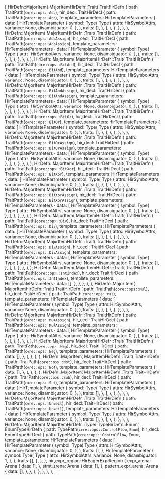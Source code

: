 [
    HirDefn::MajorItem(
        MajorItemHirDefn::Trait(
            TraitHirDefn {
                path: TraitPath(`core::ops::Add`),
                hir_decl: TraitHirDecl {
                    path: TraitPath(`core::ops::Add`),
                    template_parameters: HirTemplateParameters {
                        data: [
                            HirTemplateParameter {
                                symbol: Type(
                                    Type {
                                        attrs: HirSymbolAttrs,
                                        variance: None,
                                        disambiguator: 0,
                                    },
                                ),
                                traits: [],
                            },
                        ],
                    },
                },
            },
        ),
    ),
    HirDefn::MajorItem(
        MajorItemHirDefn::Trait(
            TraitHirDefn {
                path: TraitPath(`core::ops::AddAssign`),
                hir_decl: TraitHirDecl {
                    path: TraitPath(`core::ops::AddAssign`),
                    template_parameters: HirTemplateParameters {
                        data: [
                            HirTemplateParameter {
                                symbol: Type(
                                    Type {
                                        attrs: HirSymbolAttrs,
                                        variance: None,
                                        disambiguator: 0,
                                    },
                                ),
                                traits: [],
                            },
                        ],
                    },
                },
            },
        ),
    ),
    HirDefn::MajorItem(
        MajorItemHirDefn::Trait(
            TraitHirDefn {
                path: TraitPath(`core::ops::BitAnd`),
                hir_decl: TraitHirDecl {
                    path: TraitPath(`core::ops::BitAnd`),
                    template_parameters: HirTemplateParameters {
                        data: [
                            HirTemplateParameter {
                                symbol: Type(
                                    Type {
                                        attrs: HirSymbolAttrs,
                                        variance: None,
                                        disambiguator: 0,
                                    },
                                ),
                                traits: [],
                            },
                        ],
                    },
                },
            },
        ),
    ),
    HirDefn::MajorItem(
        MajorItemHirDefn::Trait(
            TraitHirDefn {
                path: TraitPath(`core::ops::BitAndAssign`),
                hir_decl: TraitHirDecl {
                    path: TraitPath(`core::ops::BitAndAssign`),
                    template_parameters: HirTemplateParameters {
                        data: [
                            HirTemplateParameter {
                                symbol: Type(
                                    Type {
                                        attrs: HirSymbolAttrs,
                                        variance: None,
                                        disambiguator: 0,
                                    },
                                ),
                                traits: [],
                            },
                        ],
                    },
                },
            },
        ),
    ),
    HirDefn::MajorItem(
        MajorItemHirDefn::Trait(
            TraitHirDefn {
                path: TraitPath(`core::ops::BitOr`),
                hir_decl: TraitHirDecl {
                    path: TraitPath(`core::ops::BitOr`),
                    template_parameters: HirTemplateParameters {
                        data: [
                            HirTemplateParameter {
                                symbol: Type(
                                    Type {
                                        attrs: HirSymbolAttrs,
                                        variance: None,
                                        disambiguator: 0,
                                    },
                                ),
                                traits: [],
                            },
                        ],
                    },
                },
            },
        ),
    ),
    HirDefn::MajorItem(
        MajorItemHirDefn::Trait(
            TraitHirDefn {
                path: TraitPath(`core::ops::BitOrAssign`),
                hir_decl: TraitHirDecl {
                    path: TraitPath(`core::ops::BitOrAssign`),
                    template_parameters: HirTemplateParameters {
                        data: [
                            HirTemplateParameter {
                                symbol: Type(
                                    Type {
                                        attrs: HirSymbolAttrs,
                                        variance: None,
                                        disambiguator: 0,
                                    },
                                ),
                                traits: [],
                            },
                        ],
                    },
                },
            },
        ),
    ),
    HirDefn::MajorItem(
        MajorItemHirDefn::Trait(
            TraitHirDefn {
                path: TraitPath(`core::ops::BitXor`),
                hir_decl: TraitHirDecl {
                    path: TraitPath(`core::ops::BitXor`),
                    template_parameters: HirTemplateParameters {
                        data: [
                            HirTemplateParameter {
                                symbol: Type(
                                    Type {
                                        attrs: HirSymbolAttrs,
                                        variance: None,
                                        disambiguator: 0,
                                    },
                                ),
                                traits: [],
                            },
                        ],
                    },
                },
            },
        ),
    ),
    HirDefn::MajorItem(
        MajorItemHirDefn::Trait(
            TraitHirDefn {
                path: TraitPath(`core::ops::BitXorAssign`),
                hir_decl: TraitHirDecl {
                    path: TraitPath(`core::ops::BitXorAssign`),
                    template_parameters: HirTemplateParameters {
                        data: [
                            HirTemplateParameter {
                                symbol: Type(
                                    Type {
                                        attrs: HirSymbolAttrs,
                                        variance: None,
                                        disambiguator: 0,
                                    },
                                ),
                                traits: [],
                            },
                        ],
                    },
                },
            },
        ),
    ),
    HirDefn::MajorItem(
        MajorItemHirDefn::Trait(
            TraitHirDefn {
                path: TraitPath(`core::ops::Div`),
                hir_decl: TraitHirDecl {
                    path: TraitPath(`core::ops::Div`),
                    template_parameters: HirTemplateParameters {
                        data: [
                            HirTemplateParameter {
                                symbol: Type(
                                    Type {
                                        attrs: HirSymbolAttrs,
                                        variance: None,
                                        disambiguator: 0,
                                    },
                                ),
                                traits: [],
                            },
                        ],
                    },
                },
            },
        ),
    ),
    HirDefn::MajorItem(
        MajorItemHirDefn::Trait(
            TraitHirDefn {
                path: TraitPath(`core::ops::DivAssign`),
                hir_decl: TraitHirDecl {
                    path: TraitPath(`core::ops::DivAssign`),
                    template_parameters: HirTemplateParameters {
                        data: [
                            HirTemplateParameter {
                                symbol: Type(
                                    Type {
                                        attrs: HirSymbolAttrs,
                                        variance: None,
                                        disambiguator: 0,
                                    },
                                ),
                                traits: [],
                            },
                        ],
                    },
                },
            },
        ),
    ),
    HirDefn::MajorItem(
        MajorItemHirDefn::Trait(
            TraitHirDefn {
                path: TraitPath(`core::ops::IntIndex`),
                hir_decl: TraitHirDecl {
                    path: TraitPath(`core::ops::IntIndex`),
                    template_parameters: HirTemplateParameters {
                        data: [],
                    },
                },
            },
        ),
    ),
    HirDefn::MajorItem(
        MajorItemHirDefn::Trait(
            TraitHirDefn {
                path: TraitPath(`core::ops::Mul`),
                hir_decl: TraitHirDecl {
                    path: TraitPath(`core::ops::Mul`),
                    template_parameters: HirTemplateParameters {
                        data: [
                            HirTemplateParameter {
                                symbol: Type(
                                    Type {
                                        attrs: HirSymbolAttrs,
                                        variance: None,
                                        disambiguator: 0,
                                    },
                                ),
                                traits: [],
                            },
                        ],
                    },
                },
            },
        ),
    ),
    HirDefn::MajorItem(
        MajorItemHirDefn::Trait(
            TraitHirDefn {
                path: TraitPath(`core::ops::MulAssign`),
                hir_decl: TraitHirDecl {
                    path: TraitPath(`core::ops::MulAssign`),
                    template_parameters: HirTemplateParameters {
                        data: [
                            HirTemplateParameter {
                                symbol: Type(
                                    Type {
                                        attrs: HirSymbolAttrs,
                                        variance: None,
                                        disambiguator: 0,
                                    },
                                ),
                                traits: [],
                            },
                        ],
                    },
                },
            },
        ),
    ),
    HirDefn::MajorItem(
        MajorItemHirDefn::Trait(
            TraitHirDefn {
                path: TraitPath(`core::ops::Neg`),
                hir_decl: TraitHirDecl {
                    path: TraitPath(`core::ops::Neg`),
                    template_parameters: HirTemplateParameters {
                        data: [],
                    },
                },
            },
        ),
    ),
    HirDefn::MajorItem(
        MajorItemHirDefn::Trait(
            TraitHirDefn {
                path: TraitPath(`core::ops::Not`),
                hir_decl: TraitHirDecl {
                    path: TraitPath(`core::ops::Not`),
                    template_parameters: HirTemplateParameters {
                        data: [],
                    },
                },
            },
        ),
    ),
    HirDefn::MajorItem(
        MajorItemHirDefn::Trait(
            TraitHirDefn {
                path: TraitPath(`core::ops::Sub`),
                hir_decl: TraitHirDecl {
                    path: TraitPath(`core::ops::Sub`),
                    template_parameters: HirTemplateParameters {
                        data: [
                            HirTemplateParameter {
                                symbol: Type(
                                    Type {
                                        attrs: HirSymbolAttrs,
                                        variance: None,
                                        disambiguator: 0,
                                    },
                                ),
                                traits: [],
                            },
                        ],
                    },
                },
            },
        ),
    ),
    HirDefn::MajorItem(
        MajorItemHirDefn::Trait(
            TraitHirDefn {
                path: TraitPath(`core::ops::Unveil`),
                hir_decl: TraitHirDecl {
                    path: TraitPath(`core::ops::Unveil`),
                    template_parameters: HirTemplateParameters {
                        data: [
                            HirTemplateParameter {
                                symbol: Type(
                                    Type {
                                        attrs: HirSymbolAttrs,
                                        variance: None,
                                        disambiguator: 0,
                                    },
                                ),
                                traits: [],
                            },
                        ],
                    },
                },
            },
        ),
    ),
    HirDefn::MajorItem(
        MajorItemHirDefn::Type(
            TypeHirDefn::Enum(
                EnumTypeHirDefn {
                    path: TypePath(`core::ops::ControlFlow`, `Enum`),
                    hir_decl: EnumTypeHirDecl {
                        path: TypePath(`core::ops::ControlFlow`, `Enum`),
                        template_parameters: HirTemplateParameters {
                            data: [
                                HirTemplateParameter {
                                    symbol: Type(
                                        Type {
                                            attrs: HirSymbolAttrs,
                                            variance: None,
                                            disambiguator: 0,
                                        },
                                    ),
                                    traits: [],
                                },
                                HirTemplateParameter {
                                    symbol: Type(
                                        Type {
                                            attrs: HirSymbolAttrs,
                                            variance: None,
                                            disambiguator: 1,
                                        },
                                    ),
                                    traits: [],
                                },
                            ],
                        },
                        hir_expr_region: HirEagerExprRegion {
                            expr_arena: Arena {
                                data: [],
                            },
                            stmt_arena: Arena {
                                data: [],
                            },
                            pattern_expr_arena: Arena {
                                data: [],
                            },
                        },
                    },
                },
            ),
        ),
    ),
]
